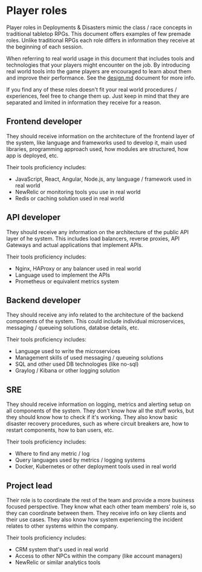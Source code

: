 # Player roles

Player roles in Deployments & Disasters mimic the class / race concepts in traditional tabletop RPGs. This document offers examples of few premade roles. Unlike traditional RPGs each role differs in information they receive at the beginning of each session.

When referring to real world usage in this document that includes tools and technologies that your players might encounter on the job. By introducing real world tools into the game players are encouraged to learn about them and improve their performance. See the [design.md](./design.md) document for more info.

If you find any of these roles doesn't fit your real world procedures / experiences, feel free to change them up. Just keep in mind that they are separated and limited in information they receive for a reason.


## Frontend developer

They should receive information on the architecture of the frontend layer of the system, like language and frameworks used to develop it, main used libraries, programming approach used, how modules are structured, how app is deployed, etc.

Their tools proficiency includes:

* JavaScript, React, Angular, Node.js, any language / framework used in real world 
* NewRelic or monitoring tools you use in real world
* Redis or caching solution used in real world

## API developer

They should receive any information on the architecture of the public API layer of he system. This includes load balancers, reverse proxies, API Gateways and actual applications that implement APIs.

Their tools proficiency includes:

* Nginx, HAProxy or any balancer used in real world
* Language used to implement the APIs
* Prometheus or equivalent metrics system

## Backend developer

They should receive any info related to the architecture of the backend components of the system. This could include individual microservices, messaging / queueing solutions, databse details, etc.

Their tools proficiency includes:

* Language used to write the microservices
* Management skills of used messaging / queueing  solutions
* SQL and other used DB technologies (like no-sql)
* Graylog / Kibana or other logging solution

## SRE

They should receive information on logging, metrics and alerting setup on all components of the system. They don't know how all the stuff works, but they should know how to check if it's working. They also know basic disaster recovery procedures, such as where circuit breakers are, how to restart components, how to ban users, etc.

Their tools proficiency includes:

* Where to find any metric / log
* Query languages used by metrics / logging systems
* Docker, Kubernetes or other deployment tools used in real world

## Project lead

Their role is to coordinate the rest of the team and provide a more business focused perspective. They know what each other team members' role is, so they can coordinate between them. They receive info on key clients and their use cases. They also know how system experiencing the incident relates to other systems within the company.

Their tools proficiency includes:

* CRM system that's used in real world
* Access to other NPCs within the company (like account managers)
* NewRelic or similar analytics tools

